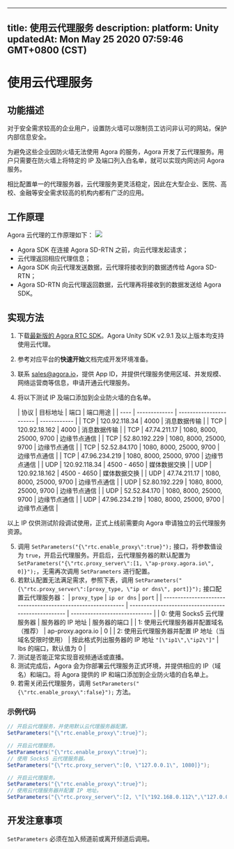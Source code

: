 
---
title: 使用云代理服务
description: 
platform: Unity
updatedAt: Mon May 25 2020 07:59:46 GMT+0800 (CST)
---
# 使用云代理服务
## 功能描述
对于安全需求较高的企业用户，设置防火墙可以限制员工访问非认可的网站，保护内部信息安全。

为避免这些企业因防火墙无法使用 Agora 的服务，Agora 开发了云代理服务。用户只需要在防火墙上将特定的 IP 及端口列入白名单，就可以实现内网访问 Agora 服务。

相比配置单一的代理服务器，云代理服务更灵活稳定，因此在大型企业、医院、高校、金融等安全需求较高的机构内都有广泛的应用。

## 工作原理

Agora 云代理的工作原理如下：
![](https://web-cdn.agora.io/docs-files/1543290381396)

* Agora SDK 在连接 Agora SD-RTN 之前，向云代理发起请求；
* 云代理返回相应代理信息；
* Agora SDK 向云代理发送数据，云代理将接收到的数据透传给 Agora SD-RTN；
* Agora SD-RTN 向云代理返回数据，云代理再将接收到的数据发送给 Agora SDK。

## 实现方法

1. 下载[最新版的 Agora RTC SDK](https://docs.agora.io/cn/Agora%20Platform/downloads)。Agora Unity SDK v2.9.1 及以上版本均支持使用云代理。
2. 参考对应平台的**快速开始**文档完成开发环境准备。
3. 联系 sales@agora.io，提供 App ID，并提供代理服务使用区域、并发规模、网络运营商等信息，申请开通云代理服务。
4. 将以下测试 IP 及端口添加到企业防火墙的白名单。

	| 协议 | 目标地址      | 端口                    | 端口用途     |
| ---- | ------------- | ----------------------- | ------------ |
| TCP  | 120.92.118.34 | 4000                    | 消息数据传输 |
| TCP  | 120.92.18.162 | 4000                    | 消息数据传输 |
| TCP  | 47.74.211.17  | 1080, 8000, 25000, 9700 | 边缘节点通信 |
| TCP  | 52.80.192.229 | 1080, 8000, 25000, 9700 | 边缘节点通信 |
| TCP  | 52.52.84.170  | 1080, 8000, 25000, 9700 | 边缘节点通信 |
| TCP  | 47.96.234.219 | 1080, 8000, 25000, 9700 | 边缘节点通信 |
| UDP  | 120.92.118.34 | 4500 - 4650             | 媒体数据交换 |
| UDP  | 120.92.18.162 | 4500 - 4650             | 媒体数据交换 |
| UDP  | 47.74.211.17  | 1080, 8000, 25000, 9700 | 边缘节点通信 |
| UDP  | 52.80.192.229 | 1080, 8000, 25000, 9700 | 边缘节点通信 |
| UDP  | 52.52.84.170  | 1080, 8000, 25000, 9700 | 边缘节点通信 |
| UDP  | 47.96.234.219 | 1080, 8000, 25000, 9700 | 边缘节点通信 |
	 
<div class="alert note">以上 IP 仅供测试阶段调试使用，正式上线前需要向 Agora 申请独立的云代理服务资源。</div>

5. 调用 `SetParameters("{\"rtc.enable_proxy\":true}");` 接口，将参数值设为 `true`，开启云代理服务。开启后，云代理服务器的默认配置为 `SetParameters("{\"rtc.proxy_server\":[1, \"ap-proxy.agora.io\", 0]}");`，无需再次调用 `SetParameters` 进行配置。
6. 若默认配置无法满足需求，参照下表，调用 `SetParameters("{\"rtc.proxy_server\":[proxy_type, \"ip or dns\", port]}");` 接口配置云代理服务器：
 | `proxy_type`                                                 | `ip or dns`                                         | `port`                        |
| ------------------------------------------------------------ | --------------------------------------------------- | ----------------------------- |
| 0: 使用 Socks5 云代理服务器                         | 服务器的 IP 地址                                       | 服务器的端口             |
| 1: 使用云代理服务器并配置域名（推荐） | ap-proxy.agora.io                                   | 0                      |
| 2: 使用云代理服务器并配置 IP 地址（当域名受限时使用） | 按此格式列出服务器的 IP 地址 `"[\"ip1\",\"ip2\"]"` | lbs 的端口，默认值为 0 |
7. 测试是否能正常实现音视频通话或直播。
8. 测试完成后，Agora 会为你部署云代理服务正式环境，并提供相应的 IP（域名）和端口。将 Agora 提供的 IP 和端口添加到企业防火墙的白名单上。
9. 若需关闭云代理服务，调用  `SetParameters("{\"rtc.enable_proxy\":false}");` 方法。

### 示例代码

```c#
// 开启云代理服务，并使用默认云代理服务器配置。
SetParameters("{\"rtc.enable_proxy\":true}");
```

```c#
// 开启云代理服务。
SetParameters("{\"rtc.enable_proxy\":true}");
// 使用 Socks5 云代理服务器。
SetParameters("{\"rtc.proxy_server\":[0, \"127.0.0.1\", 1080]}");
```

```c#
// 开启云代理服务。
SetParameters("{\"rtc.enable_proxy\":true}");
// 使用云代理服务器并配置 IP 地址。
SetParameters("{\"rtc.proxy_server\":[2, \"[\"192.168.0.112\",\"127.0.0.1\"]\", 0]}");
```

## 开发注意事项

`SetParameters` 必须在加入频道前或离开频道后调用。
